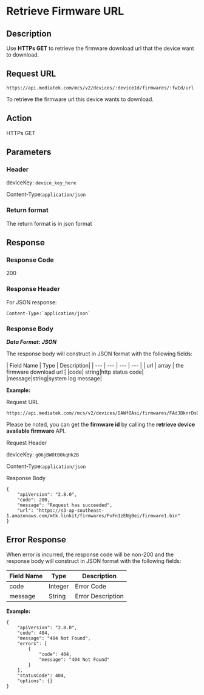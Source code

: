 # Retrieve Firmware URL

## Description

Use **HTTPs GET** to retrieve the firmware download url that the device want to download.


## Request URL

```
https://api.mediatek.com/mcs/v2/devices/:deviceId/firmwares/:fwId/url

```
To retrieve the firmware url this device wants to download.

## Action
HTTPs GET


## Parameters
### Header


deviceKey: `device_key_here`

Content-Type:`application/json`


### Return format
The return format is in json format

## Response

### Response Code
200

### Response Header
For JSON response:
```
Content-Type:`application/json`
```

### Response Body

***Data Format: JSON***

The response body will construct in JSON format with the following fields:

| Field Name | Type | Description|
| --- | --- | --- | --- |
| url | array | the firmware download url |
|code| string|http status code|
|message|string|system log message|


**Example:**

Request URL
```
https://api.mediatek.com//mcs/v2/devices/DAWfOAsi/firmwares/FAdJBknrDsOm/url
```

Please be noted, you can get the **firmware id** by calling the **retrieve device available firmware** API.

Request Header

deviceKey: `g06jBWOtB0kqHk2B`

Content-Type:`application/json`


Response Body

```
{
    "apiVersion": "2.8.0",
    "code": 200,
    "message": "Request has succeeded",
    "url": "https://s3-ap-southeast-1.amazonaws.com/mtk.linkit/firmwares/PvFn1zENgBei/firmware1.bin"
}

```


## Error Response


When error is incurred, the response code will be non-200 and the response body will construct in JSON format with the following fields:

| Field Name | Type |Description|
| --- | --- | --- |
| code | Integer | Error Code |
| message | String | Error Description |

**Example:**

```
{
    "apiVersion": "2.8.0",
    "code": 404,
    "message": "404 Not Found",
    "errors": [
        {
            "code": 404,
            "message": "404 Not Found"
        }
    ],
    "statusCode": 404,
    "options": {}
}
```

